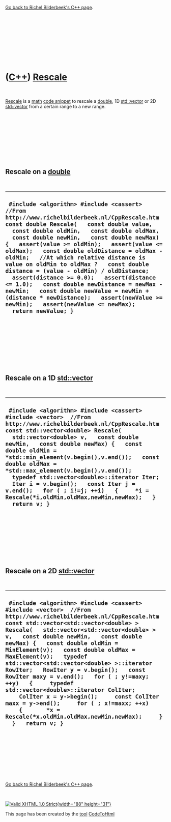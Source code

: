 

[Go back to Richel Bilderbeek's C++ page](Cpp.htm).

 

 

 

 

 

([C++](Cpp.htm)) [Rescale](CppRescale.htm)
==========================================

 

[Rescale](CppRescale.htm) is a [math](CppMath.htm) [code
snippet](CppCodeSnippets.htm) to rescale a [double](CppDouble.htm), 1D
[std::vector](CppVector.htm) or 2D [std::vector](CppVector.htm) from a
certain range to a new range.

 

 

 

 

 

Rescale on a [double](CppDouble.htm)
------------------------------------

 

  --------------------------------------------------------------------------------------------------------------------------------------------------------------------------------------------------------------------------------------------------------------------------------------------------------------------------------------------------------------------------------------------------------------------------------------------------------------------------------------------------------------------------------------------------------------------------------------------------------------------------------------------------------------------------------------------------------------------------
  ` #include <algorithm> #include <cassert>  //From http://www.richelbilderbeek.nl/CppRescale.htm const double Rescale(   const double value,   const double oldMin,   const double oldMax,   const double newMin,   const double newMax) {   assert(value >= oldMin);   assert(value <= oldMax);   const double oldDistance = oldMax - oldMin;   //At which relative distance is value on oldMin to oldMax ?   const double distance = (value - oldMin) / oldDistance;   assert(distance >= 0.0);   assert(distance <= 1.0);   const double newDistance = newMax - newMin;   const double newValue = newMin + (distance * newDistance);   assert(newValue >= newMin);   assert(newValue <= newMax);   return newValue; }`
  --------------------------------------------------------------------------------------------------------------------------------------------------------------------------------------------------------------------------------------------------------------------------------------------------------------------------------------------------------------------------------------------------------------------------------------------------------------------------------------------------------------------------------------------------------------------------------------------------------------------------------------------------------------------------------------------------------------------------

 

 

 

 

 

Rescale on a 1D [std::vector](CppVector.htm)
--------------------------------------------

 

  -------------------------------------------------------------------------------------------------------------------------------------------------------------------------------------------------------------------------------------------------------------------------------------------------------------------------------------------------------------------------------------------------------------------------------------------------------------------------------------------------------------------------------------------------------
  ` #include <algorithm> #include <cassert> #include <vector>  //From http://www.richelbilderbeek.nl/CppRescale.htm const std::vector<double> Rescale(   std::vector<double> v,   const double newMin,   const double newMax) {   const double oldMin = *std::min_element(v.begin(),v.end());   const double oldMax = *std::max_element(v.begin(),v.end());   typedef std::vector<double>::iterator Iter;   Iter i = v.begin();   const Iter j = v.end();   for ( ; i!=j; ++i)   {     *i = Rescale(*i,oldMin,oldMax,newMin,newMax);   }   return v; }`
  -------------------------------------------------------------------------------------------------------------------------------------------------------------------------------------------------------------------------------------------------------------------------------------------------------------------------------------------------------------------------------------------------------------------------------------------------------------------------------------------------------------------------------------------------------

 

 

 

 

 

Rescale on a 2D [std::vector](CppVector.htm)
--------------------------------------------

 

  ----------------------------------------------------------------------------------------------------------------------------------------------------------------------------------------------------------------------------------------------------------------------------------------------------------------------------------------------------------------------------------------------------------------------------------------------------------------------------------------------------------------------------------------------------------------------------------------------------------------------------------------------------------------------------------------------------------------------------
  ` #include <algorithm> #include <cassert> #include <vector>  //From http://www.richelbilderbeek.nl/CppRescale.htm const std::vector<std::vector<double> > Rescale(   std::vector<std::vector<double> > v,   const double newMin,   const double newMax) {   const double oldMin = MinElement(v);   const double oldMax = MaxElement(v);   typedef std::vector<std::vector<double> >::iterator RowIter;   RowIter y = v.begin();   const RowIter maxy = v.end();   for ( ; y!=maxy; ++y)   {     typedef std::vector<double>::iterator ColIter;     ColIter x = y->begin();     const ColIter maxx = y->end();     for ( ; x!=maxx; ++x)     {       *x = Rescale(*x,oldMin,oldMax,newMin,newMax);     }   }   return v; }`
  ----------------------------------------------------------------------------------------------------------------------------------------------------------------------------------------------------------------------------------------------------------------------------------------------------------------------------------------------------------------------------------------------------------------------------------------------------------------------------------------------------------------------------------------------------------------------------------------------------------------------------------------------------------------------------------------------------------------------------

 

 

 

 

 

[Go back to Richel Bilderbeek's C++ page](Cpp.htm).



 

[![Valid XHTML 1.0 Strict](valid-xhtml10.png){width="88"
height="31"}](http://validator.w3.org/check?uri=referer)

This page has been created by the [tool](Tools.htm)
[CodeToHtml](ToolCodeToHtml.htm)
